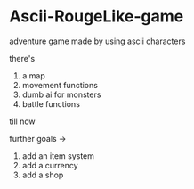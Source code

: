 # Ascii-RougeLike-game
adventure game made by using ascii characters

there's 

1) a map 
2) movement functions
3) dumb ai for monsters 
4) battle functions 

till now

further goals ->

1) add an item system
2) add a currency
3) add a shop
